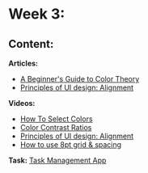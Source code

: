 # Week 3: 

## Content:

 **Articles:**
- [A Beginner's Guide to Color Theory](https://uxcel.com/blog/beginners-guide-to-color-theory)
- [Principles of UI design: Alignment](https://uxdesign.cc/principles-of-ui-design-alignment-dd707e983f29)

 **Videos:**
- [How To Select Colors](https://www.youtube.com/watch?v=Co75kmQtbaA)
- [Color Contrast Ratios](https://www.youtube.com/watch?v=mp1PfL3m_hI)
- [Principles of UI design: Alignment](https://uxdesign.cc/principles-of-ui-design-alignment-dd707e983f29)
- [How to use 8pt grid & spacing](https://www.youtube.com/watch?v=ctXmOtBNwV8)



 **Task:**
[Task Management App](https://dribbble.com/shots/20767519-Task-Management-App-iOS-Android-UI)
